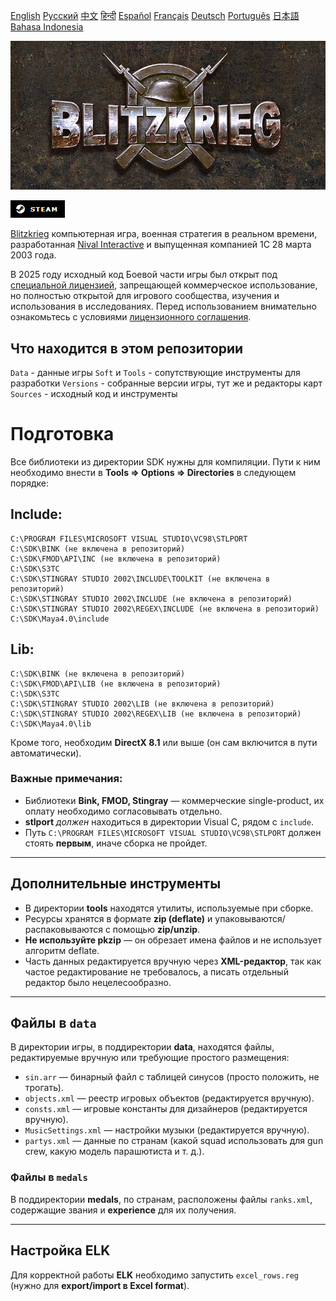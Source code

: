 [English](README_English.md)        [Русский](README.md)        [中文](README_Chinese.md)        [हिन्दी](README_Hindi.md)        [Español](README_Spanish.md)        [Français](README_French.md)        [Deutsch](README_German.md)        [Português](README_Portuguese.md)        [日本語](README_Japanese.md)        [Bahasa Indonesia](README_Indonesian.md)

[![Blitzkrieg Trailer](Blitzkrieg.png)](https://youtu.be/Fkd-zva4npI)

[![Steam](steam_icon.png)](https://store.steampowered.com/app/313480/Blitzkrieg_Anthology/)

[Blitzkrieg](https://en.wikipedia.org/wiki/Blitzkrieg_(video_game)) компьютерная игра, военная стратегия в реальном времени, разработанная [Nival Interactive](http://nival.com/) и выпущенная компанией 1С 28 марта 2003 года.

В 2025 году исходный код Боевой части игры был открыт под [специальной лицензией](LICENSE.md), запрещающей коммерческое использование, но полностью открытой для игрового сообщества, изучения и использования в исследованиях.
Перед использованием внимательно ознакомьтесь с условиями [лицензионного соглашения](LICENSE.md).

## Что находится в этом репозитории
`Data` - данные игры
`Soft` и `Tools` - сопутствующие инструменты для разработки
`Versions` - собранные версии игры, тут же и редакторы карт
`Sources` - исходный код и инструменты


# Подготовка

Все библиотеки из директории SDK нужны для компиляции. Пути к ним необходимо внести в **Tools => Options => Directories** в следующем порядке:

## Include:
```
C:\PROGRAM FILES\MICROSOFT VISUAL STUDIO\VC98\STLPORT
C:\SDK\BINK (не включена в репозиторий)
C:\SDK\FMOD\API\INC (не включена в репозиторий)
C:\SDK\S3TC
C:\SDK\STINGRAY STUDIO 2002\INCLUDE\TOOLKIT (не включена в репозиторий)
C:\SDK\STINGRAY STUDIO 2002\INCLUDE (не включена в репозиторий)
C:\SDK\STINGRAY STUDIO 2002\REGEX\INCLUDE (не включена в репозиторий)
C:\SDK\Maya4.0\include
```

## Lib:
```
C:\SDK\BINK (не включена в репозиторий)
C:\SDK\FMOD\API\LIB (не включена в репозиторий)
C:\SDK\S3TC
C:\SDK\STINGRAY STUDIO 2002\LIB (не включена в репозиторий)
C:\SDK\STINGRAY STUDIO 2002\REGEX\LIB (не включена в репозиторий)
C:\SDK\Maya4.0\lib
```

Кроме того, необходим **DirectX 8.1** или выше (он сам включится в пути автоматически).

### Важные примечания:

- Библиотеки **Bink, FMOD, Stingray** — коммерческие single-product, их оплату необходимо согласовывать отдельно.
- **stlport** *должен* находиться в директории Visual C, рядом с `include`.
- Путь `C:\PROGRAM FILES\MICROSOFT VISUAL STUDIO\VC98\STLPORT` должен стоять **первым**, иначе сборка не пройдет.

---

## Дополнительные инструменты

- В директории **tools** находятся утилиты, используемые при сборке.
- Ресурсы хранятся в формате **zip (deflate)** и упаковываются/распаковываются с помощью **zip/unzip**.
- **Не используйте pkzip** — он обрезает имена файлов и не использует алгоритм deflate.
- Часть данных редактируется вручную через **XML-редактор**, так как частое редактирование не требовалось, а писать отдельный редактор было нецелесообразно.

---

## Файлы в `data`

В директории игры, в поддиректории **data**, находятся файлы, редактируемые вручную или требующие простого размещения:

- `sin.arr` — бинарный файл с таблицей синусов (просто положить, не трогать).
- `objects.xml` — реестр игровых объектов (редактируется вручную).
- `consts.xml` — игровые константы для дизайнеров (редактируется вручную).
- `MusicSettings.xml` — настройки музыки (редактируется вручную).
- `partys.xml` — данные по странам (какой squad использовать для gun crew, какую модель парашютиста и т. д.).

### Файлы в `medals`

В поддиректории **medals**, по странам, расположены файлы `ranks.xml`, содержащие звания и **experience** для их получения.

---

## Настройка ELK

Для корректной работы **ELK** необходимо запустить `excel_rows.reg` (нужно для **export/import в Excel format**).